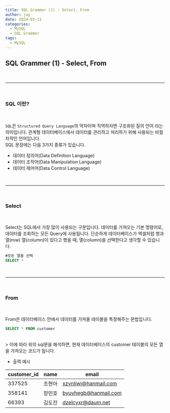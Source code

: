 ```yaml
---
title: SQL Grammer (1) - Select, From
author: jay
date: 2024-03-11
categories:
  - MySQL
  - SQL Grammer
tags:
  - MySQL
---
```

## SQL Grammer (1) - Select, From

<br />

---

<br/>


### **SQL 이란?**
<br/>

`SQL`은 `Structured Query Language`의 약자이며 직역하자면 구조화된 질의 언어 라는 의미입니다. 관계형 데이터베이스에서 데이터를 관리하고 처리하기 위해 사용되는 비절차적인 언어입니다.
<Br>
SQL 문장에는 다음 3가지 종류가 있습니다.
- 데이터 정의어(Data Definition Language)
- 데이터 조작어(Data Manipulation Language)
- 데이터 제어어(Data Control Language)


<br />

---

<br/>


### **Select**
<br />

Select는 SQL에서 가장 많이 사용되는 구문입니다. 데이터를 가져오는 기본 명령어로, 데이터를 조회하는 모든 Query에 사용됩니다. 단순하게 데이터베이스가 엑셀처럼 행과 열(row) 열(column)이 있다고 했을 때, 열(column)을 선택한다고 생각할 수 있습니다.

```sql
#모든 열을 선택
SELECT * 
```


<br />

---

<br/>


### **From**
<br />

From은 데이터베이스 안에서 데이터를 가져올 테이블을 특정해주는 문법입니다. 
<Br>
```sql
SELECT * FROM customer
```
<Br>
> 이에 따라 위의 sql문을 해석하면, 현재 데이터베이스의 customer 테이블의 모든 열을 가져오는 코드가 됩니다.

- 출력 예시

| customer_id | name | email                |
| ----------- | ---- | -------------------- |
| 337525      | 조현아  | xzvnliwj@hanmail.com |
| 358141      | 장민호  | byuvhegb@hanmail.com |
| 66393       | 김도진  | dzelcyxr@daum.net    |



